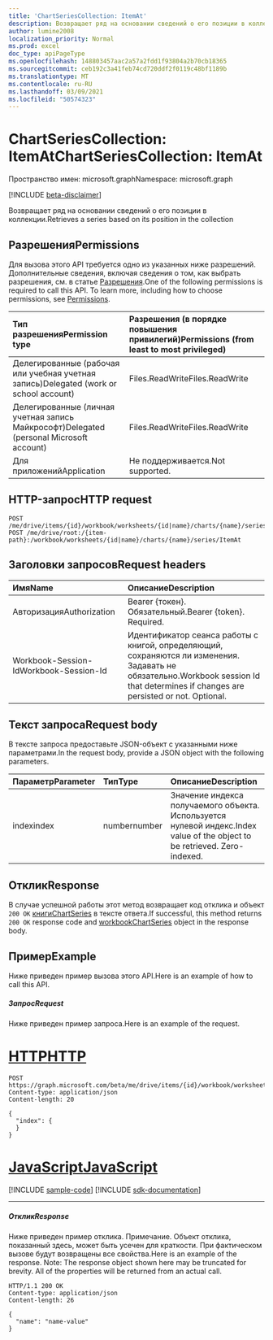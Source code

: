 ```yaml
---
title: 'ChartSeriesCollection: ItemAt'
description: Возвращает ряд на основании сведений о его позиции в коллекции.
author: lumine2008
localization_priority: Normal
ms.prod: excel
doc_type: apiPageType
ms.openlocfilehash: 148803457aac2a57a2fdd1f93804a2b70cb18365
ms.sourcegitcommit: ceb192c3a41feb74cd720ddf2f0119c48bf1189b
ms.translationtype: MT
ms.contentlocale: ru-RU
ms.lasthandoff: 03/09/2021
ms.locfileid: "50574323"
---
```

# <a name="chartseriescollection-itemat"></a><span data-ttu-id="4a9ad-103">ChartSeriesCollection: ItemAt</span><span class="sxs-lookup"><span data-stu-id="4a9ad-103">ChartSeriesCollection: ItemAt</span></span>

<span data-ttu-id="4a9ad-104">Пространство имен: microsoft.graph</span><span class="sxs-lookup"><span data-stu-id="4a9ad-104">Namespace: microsoft.graph</span></span>

[!INCLUDE [beta-disclaimer](../../includes/beta-disclaimer.md)]

<span data-ttu-id="4a9ad-105">Возвращает ряд на основании сведений о его позиции в коллекции.</span><span class="sxs-lookup"><span data-stu-id="4a9ad-105">Retrieves a series based on its position in the collection</span></span>
## <a name="permissions"></a><span data-ttu-id="4a9ad-106">Разрешения</span><span class="sxs-lookup"><span data-stu-id="4a9ad-106">Permissions</span></span>
<span data-ttu-id="4a9ad-p101">Для вызова этого API требуется одно из указанных ниже разрешений. Дополнительные сведения, включая сведения о том, как выбрать разрешения, см. в статье [Разрешения](/graph/permissions-reference).</span><span class="sxs-lookup"><span data-stu-id="4a9ad-p101">One of the following permissions is required to call this API. To learn more, including how to choose permissions, see [Permissions](/graph/permissions-reference).</span></span>

|<span data-ttu-id="4a9ad-109">Тип разрешения</span><span class="sxs-lookup"><span data-stu-id="4a9ad-109">Permission type</span></span>      | <span data-ttu-id="4a9ad-110">Разрешения (в порядке повышения привилегий)</span><span class="sxs-lookup"><span data-stu-id="4a9ad-110">Permissions (from least to most privileged)</span></span>              |
|:--------------------|:---------------------------------------------------------|
|<span data-ttu-id="4a9ad-111">Делегированные (рабочая или учебная учетная запись)</span><span class="sxs-lookup"><span data-stu-id="4a9ad-111">Delegated (work or school account)</span></span> | <span data-ttu-id="4a9ad-112">Files.ReadWrite</span><span class="sxs-lookup"><span data-stu-id="4a9ad-112">Files.ReadWrite</span></span>    |
|<span data-ttu-id="4a9ad-113">Делегированные (личная учетная запись Майкрософт)</span><span class="sxs-lookup"><span data-stu-id="4a9ad-113">Delegated (personal Microsoft account)</span></span> | <span data-ttu-id="4a9ad-114">Files.ReadWrite</span><span class="sxs-lookup"><span data-stu-id="4a9ad-114">Files.ReadWrite</span></span>    |
|<span data-ttu-id="4a9ad-115">Для приложений</span><span class="sxs-lookup"><span data-stu-id="4a9ad-115">Application</span></span> | <span data-ttu-id="4a9ad-116">Не поддерживается.</span><span class="sxs-lookup"><span data-stu-id="4a9ad-116">Not supported.</span></span> |

## <a name="http-request"></a><span data-ttu-id="4a9ad-117">HTTP-запрос</span><span class="sxs-lookup"><span data-stu-id="4a9ad-117">HTTP request</span></span>
<!-- { "blockType": "ignored" } -->
```http
POST /me/drive/items/{id}/workbook/worksheets/{id|name}/charts/{name}/series/ItemAt
POST /me/drive/root:/{item-path}:/workbook/worksheets/{id|name}/charts/{name}/series/ItemAt

```
## <a name="request-headers"></a><span data-ttu-id="4a9ad-118">Заголовки запросов</span><span class="sxs-lookup"><span data-stu-id="4a9ad-118">Request headers</span></span>
| <span data-ttu-id="4a9ad-119">Имя</span><span class="sxs-lookup"><span data-stu-id="4a9ad-119">Name</span></span>       | <span data-ttu-id="4a9ad-120">Описание</span><span class="sxs-lookup"><span data-stu-id="4a9ad-120">Description</span></span>|
|:---------------|:----------|
| <span data-ttu-id="4a9ad-121">Авторизация</span><span class="sxs-lookup"><span data-stu-id="4a9ad-121">Authorization</span></span>  | <span data-ttu-id="4a9ad-p102">Bearer {токен}. Обязательный.</span><span class="sxs-lookup"><span data-stu-id="4a9ad-p102">Bearer {token}. Required.</span></span> |
| <span data-ttu-id="4a9ad-124">Workbook-Session-Id</span><span class="sxs-lookup"><span data-stu-id="4a9ad-124">Workbook-Session-Id</span></span>  | <span data-ttu-id="4a9ad-p103">Идентификатор сеанса работы с книгой, определяющий, сохраняются ли изменения. Задавать не обязательно.</span><span class="sxs-lookup"><span data-stu-id="4a9ad-p103">Workbook session Id that determines if changes are persisted or not. Optional.</span></span>|

## <a name="request-body"></a><span data-ttu-id="4a9ad-127">Текст запроса</span><span class="sxs-lookup"><span data-stu-id="4a9ad-127">Request body</span></span>
<span data-ttu-id="4a9ad-128">В тексте запроса предоставьте JSON-объект с указанными ниже параметрами.</span><span class="sxs-lookup"><span data-stu-id="4a9ad-128">In the request body, provide a JSON object with the following parameters.</span></span>

| <span data-ttu-id="4a9ad-129">Параметр</span><span class="sxs-lookup"><span data-stu-id="4a9ad-129">Parameter</span></span>    | <span data-ttu-id="4a9ad-130">Тип</span><span class="sxs-lookup"><span data-stu-id="4a9ad-130">Type</span></span>   |<span data-ttu-id="4a9ad-131">Описание</span><span class="sxs-lookup"><span data-stu-id="4a9ad-131">Description</span></span>|
|:---------------|:--------|:----------|
|<span data-ttu-id="4a9ad-132">index</span><span class="sxs-lookup"><span data-stu-id="4a9ad-132">index</span></span>|<span data-ttu-id="4a9ad-133">number</span><span class="sxs-lookup"><span data-stu-id="4a9ad-133">number</span></span>|<span data-ttu-id="4a9ad-p104">Значение индекса получаемого объекта. Используется нулевой индекс.</span><span class="sxs-lookup"><span data-stu-id="4a9ad-p104">Index value of the object to be retrieved. Zero-indexed.</span></span>|

## <a name="response"></a><span data-ttu-id="4a9ad-136">Отклик</span><span class="sxs-lookup"><span data-stu-id="4a9ad-136">Response</span></span>

<span data-ttu-id="4a9ad-137">В случае успешной работы этот метод возвращает код отклика и объект `200 OK` [книгиChartSeries](../resources/workbookchartseries.md) в тексте ответа.</span><span class="sxs-lookup"><span data-stu-id="4a9ad-137">If successful, this method returns `200 OK` response code and [workbookChartSeries](../resources/workbookchartseries.md) object in the response body.</span></span>

## <a name="example"></a><span data-ttu-id="4a9ad-138">Пример</span><span class="sxs-lookup"><span data-stu-id="4a9ad-138">Example</span></span>
<span data-ttu-id="4a9ad-139">Ниже приведен пример вызова этого API.</span><span class="sxs-lookup"><span data-stu-id="4a9ad-139">Here is an example of how to call this API.</span></span>
##### <a name="request"></a><span data-ttu-id="4a9ad-140">Запрос</span><span class="sxs-lookup"><span data-stu-id="4a9ad-140">Request</span></span>
<span data-ttu-id="4a9ad-141">Ниже приведен пример запроса.</span><span class="sxs-lookup"><span data-stu-id="4a9ad-141">Here is an example of the request.</span></span>

# <a name="http"></a>[<span data-ttu-id="4a9ad-142">HTTP</span><span class="sxs-lookup"><span data-stu-id="4a9ad-142">HTTP</span></span>](#tab/http)
<!-- {
  "blockType": "request",
  "name": "chartseriescollection_itemat"
}-->
```http
POST https://graph.microsoft.com/beta/me/drive/items/{id}/workbook/worksheets/{id|name}/charts/{name}/series/ItemAt
Content-type: application/json
Content-length: 20

{
  "index": {
  }
}
```
# <a name="javascript"></a>[<span data-ttu-id="4a9ad-143">JavaScript</span><span class="sxs-lookup"><span data-stu-id="4a9ad-143">JavaScript</span></span>](#tab/javascript)
[!INCLUDE [sample-code](../includes/snippets/javascript/chartseriescollection-itemat-javascript-snippets.md)]
[!INCLUDE [sdk-documentation](../includes/snippets/snippets-sdk-documentation-link.md)]

---


##### <a name="response"></a><span data-ttu-id="4a9ad-144">Отклик</span><span class="sxs-lookup"><span data-stu-id="4a9ad-144">Response</span></span>
<span data-ttu-id="4a9ad-p105">Ниже приведен пример отклика. Примечание. Объект отклика, показанный здесь, может быть усечен для краткости. При фактическом вызове будут возвращены все свойства.</span><span class="sxs-lookup"><span data-stu-id="4a9ad-p105">Here is an example of the response. Note: The response object shown here may be truncated for brevity. All of the properties will be returned from an actual call.</span></span>
<!-- {
  "blockType": "response",
  "truncated": true,
  "@odata.type": "microsoft.graph.workbookChartSeries"
} -->
```http
HTTP/1.1 200 OK
Content-type: application/json
Content-length: 26

{
  "name": "name-value"
}
```

<!-- uuid: 8fcb5dbc-d5aa-4681-8e31-b001d5168d79
2015-10-25 14:57:30 UTC -->
<!--
{
  "type": "#page.annotation",
  "description": "ChartSeriesCollection: ItemAt",
  "keywords": "",
  "section": "documentation",
  "tocPath": "",
  "suppressions": [
  ]
}
-->


